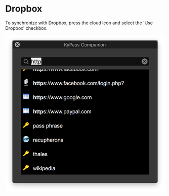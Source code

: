 # Dropbox

To synchronize with Dropbox, press the cloud icon and select the 'Use Dropbox' checkbox.

![Cloud provider page](../../.gitbook/assets/image%20%285%29.png)

